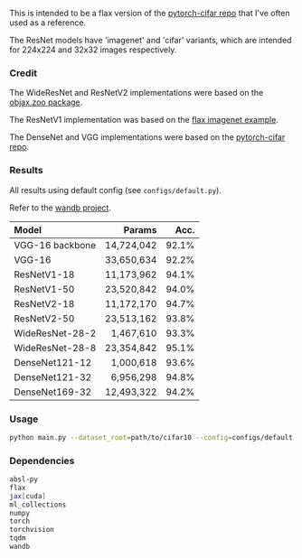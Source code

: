This is intended to be a flax version of the [pytorch-cifar repo](https://github.com/kuangliu/pytorch-cifar) that I've often used as a reference.

The ResNet models have 'imagenet' and 'cifar' variants, which are intended for 224x224 and 32x32 images respectively.


### Credit

The WideResNet and ResNetV2 implementations were based on the [objax.zoo package](https://objax.readthedocs.io/en/latest/objax/zoo.html).

The ResNetV1 implementation was based on the [flax imagenet example](https://github.com/google/flax/tree/main/examples/imagenet).

The DenseNet and VGG implementations were based on the [pytorch-cifar repo](https://github.com/kuangliu/pytorch-cifar).


### Results

All results using default config (see `configs/default.py`).

Refer to the [wandb project](https://wandb.ai/jvlmdr/flax-cifar).

| Model | Params | Acc. |
| :--   |    --: |  --: |
| VGG-16 backbone | 14,724,042 | 92.1% |
| VGG-16 | 33,650,634 | 92.2% |
| ResNetV1-18 | 11,173,962 | 94.1% |
| ResNetV1-50 | 23,520,842 | 94.0% |
| ResNetV2-18 | 11,172,170 | 94.7% |
| ResNetV2-50 | 23,513,162 | 93.8% |
| WideResNet-28-2 | 1,467,610 | 93.3% |
| WideResNet-28-8 | 23,354,842 | 95.1% |
| DenseNet121-12 | 1,000,618 | 93.6% |
| DenseNet121-32 | 6,956,298 | 94.8% |
| DenseNet169-32 | 12,493,322 | 94.2% |


### Usage

```bash
python main.py --dataset_root=path/to/cifar10 --config=configs/default.py --config.model.arch=resnet_v1_18
```


### Dependencies

```bash
absl-py
flax
jax[cuda]
ml_collections
numpy 
torch
torchvision
tqdm
wandb
```
